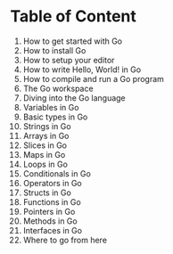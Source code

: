 # Table of Content
1. How to get started with Go
2. How to install Go
3. How to setup your editor
4. How to write Hello, World! in Go
5. How to compile and run a Go program
6. The Go workspace
7. Diving into the Go language
8. Variables in Go
9. Basic types in Go
10. Strings in Go
11. Arrays in Go
12. Slices in Go
13. Maps in Go
14. Loops in Go
15. Conditionals in Go
16. Operators in Go
17. Structs in Go
18. Functions in Go
19. Pointers in Go
20. Methods in Go
21. Interfaces in Go
22. Where to go from here